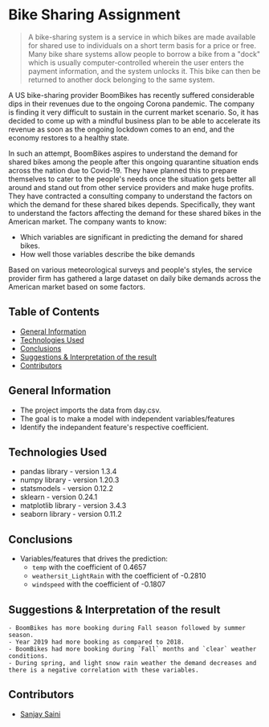 # Bike Sharing Assignment 
> A bike-sharing system is a service in which bikes are made available for shared use to individuals on a short term basis for a price or free. Many bike share systems allow people to borrow a bike from a "dock" which is usually computer-controlled wherein the user enters the payment information, and the system unlocks it. This bike can then be returned to another dock belonging to the same system.

A US bike-sharing provider BoomBikes has recently suffered considerable dips in their revenues due to the ongoing Corona pandemic. The company is finding it very difficult to sustain in the current market scenario. So, it has decided to come up with a mindful business plan to be able to accelerate its revenue as soon as the ongoing lockdown comes to an end, and the economy restores to a healthy state.

In such an attempt, BoomBikes aspires to understand the demand for shared bikes among the people after this ongoing quarantine situation ends across the nation due to Covid-19. They have planned this to prepare themselves to cater to the people's needs once the situation gets better all around and stand out from other service providers and make huge profits.
They have contracted a consulting company to understand the factors on which the demand for these shared bikes depends. Specifically, they want to understand the factors affecting the demand for these shared bikes in the American market. The company wants to know:

- Which variables are significant in predicting the demand for shared bikes.
- How well those variables describe the bike demands

Based on various meteorological surveys and people's styles, the service provider firm has gathered a large dataset on daily bike demands across the American market based on some factors. 


## Table of Contents
* [General Information](#general-information)
* [Technologies Used](#technologies-used)
* [Conclusions](#conclusions)
* [Suggestions & Interpretation of the result](#suggestions)
* [Contributors](#contributors)


## General Information
- The project imports the data from day.csv. 
- The goal is to make a model with independent variables/features 
- Identify the indepandent feature's respective coefficient. 


## Technologies Used
- pandas library - version 1.3.4
- numpy library - version 1.20.3
- statsmodels - version 0.12.2
- sklearn - version 0.24.1
- matplotlib library - version 3.4.3
- seaborn library - version 0.11.2

## Conclusions
- Variables/features that drives the prediction:
	- `temp` with the coefficient of 0.4657
    - `weathersit_LightRain` with the coefficient of -0.2810
    - `windspeed` with the coefficient of -0.1807

## Suggestions & Interpretation of the result
	- BoomBikes has more booking during Fall season followed by summer season.
	- Year 2019 had more booking as compared to 2018.
	- BoomBikes had more booking during `Fall` months and `clear` weather conditions. 
	- During spring, and light snow rain weather the demand decreases and there is a negative correlation with these variables.

## Contributors
- <a href="https://github.com/sanjaysaini-msn">Sanjay Saini</a>


<!-- You don't have to include all sections - just the one's relevant to your project -->
